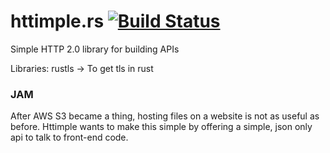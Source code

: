 # httimple.rs [![Build Status](https://travis-ci.org/halvorboe/httimple-rs.svg?branch=master)](https://travis-ci.org/halvorboe/httimple.rs)
Simple HTTP 2.0 library for building APIs



Libraries:
rustls -> To get tls in rust 

### JAM

After AWS S3 became a thing, hosting files on a website is not as useful as before. Httimple wants to make this simple by offering a simple, json only api to talk to front-end code.
